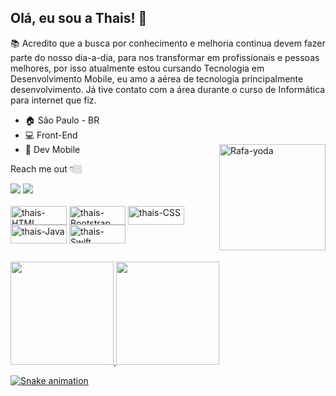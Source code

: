 ## Olá, eu sou a Thais! 👋
 

📚 Acredito que a busca por conhecimento e melhoria continua devem fazer parte do nosso dia-a-dia, para nos transformar em profissionais e pessoas melhores, por isso atualmente estou cursando Tecnologia em Desenvolvimento Mobile, eu amo a aérea de tecnologia principalmente desenvolvimento. Já tive contato com a área durante o curso de Informática para internet que fiz.


- 🏠 São Paulo - BR
- 💻 Front-End
- 📲 Dev Mobile
  <a href = "https://github.com/thaisgon"><img align="right" alt="Rafa-yoda" height="170" width="170" src="https://cdn.discordapp.com/attachments/881884395651362830/881885433473142784/melhor2.gif"></a>

Reach me out 👇🏼

<div>
  <a href = "mailto:thaisgs.silva@gmail.com"><img src="https://img.shields.io/badge/-Gmail-%23333?style=for-the-badge&logo=gmail&logoColor=white" target="_blank"></a>
  <a href="https://www.linkedin.com/in/thaisgon" target="_blank"><img src="https://img.shields.io/badge/-LinkedIn-%230077B5?style=for-the-badge&logo=linkedin&logoColor=white" target="_blank"></a>   
</div>

  <div style="display: inline_block"><br>  
  <img align="center" alt="thais-HTML" height="30" width="90" src="https://img.shields.io/badge/HTML-239120?style=for-the-badge&logo=html5&logoColor=white">   
  <img align="center" alt="thais-Bootstrap" height="30" width="90" src="https://img.shields.io/badge/Bootstrap-563D7C?style=for-the-badge&logo=bootstrap&logoColor=white"> 
  <img align="center" alt="thais-CSS" height="30" width="90" src="https://img.shields.io/badge/CSS-239120?&style=for-the-badge&logo=css3&logoColor=white">    
  <img align="center" alt="thais-Java" height="30" width="90" src="https://img.shields.io/badge/Java-ED8B00?style=for-the-badge&logo=java&logoColor=white">  
 <img align="center" alt="thais-Swift" height="30" width="90" src="https://img.shields.io/badge/Swift-FA7343?style=for-the-badge&logo=swift&logoColor=white">  
</div>

##  
  
<div>
  <a href="https://github.com/thaisgon">
  <img height="165em" src="https://github-readme-stats.vercel.app/api?username=thaisgon&show_icons=true&theme=radical&include_all_commits=true&count_private=true"/>
  <img height="165em" src="https://github-readme-stats.vercel.app/api/top-langs/?username=thaisgon&layout=compact&langs_count=7&theme=radical"/>
</div>  

  
  ![Snake animation](https://github.com/thaisgon/thaisgon/blob/output/github-contribution-grid-snake.svg)



